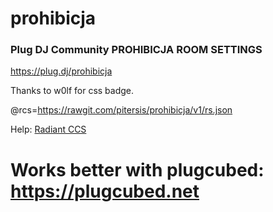 # prohibicja
### Plug DJ Community PROHIBICJA ROOM SETTINGS

https://plug.dj/prohibicja

Thanks to w0lf for css badge. 

@rcs=https://rawgit.com/pitersis/prohibicja/v1/rs.json

Help: [Radiant CCS] 

# Works better with plugcubed: https://plugcubed.net 

 [Radiant CCS]: <https://rcs.radiant.dj/ccs>
